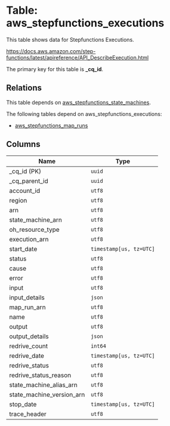 # Table: aws_stepfunctions_executions

This table shows data for Stepfunctions Executions.

https://docs.aws.amazon.com/step-functions/latest/apireference/API_DescribeExecution.html

The primary key for this table is **_cq_id**.

## Relations

This table depends on [aws_stepfunctions_state_machines](aws_stepfunctions_state_machines.md).

The following tables depend on aws_stepfunctions_executions:
  - [aws_stepfunctions_map_runs](aws_stepfunctions_map_runs.md)

## Columns

| Name          | Type          |
| ------------- | ------------- |
|_cq_id (PK)|`uuid`|
|_cq_parent_id|`uuid`|
|account_id|`utf8`|
|region|`utf8`|
|arn|`utf8`|
|state_machine_arn|`utf8`|
|oh_resource_type|`utf8`|
|execution_arn|`utf8`|
|start_date|`timestamp[us, tz=UTC]`|
|status|`utf8`|
|cause|`utf8`|
|error|`utf8`|
|input|`utf8`|
|input_details|`json`|
|map_run_arn|`utf8`|
|name|`utf8`|
|output|`utf8`|
|output_details|`json`|
|redrive_count|`int64`|
|redrive_date|`timestamp[us, tz=UTC]`|
|redrive_status|`utf8`|
|redrive_status_reason|`utf8`|
|state_machine_alias_arn|`utf8`|
|state_machine_version_arn|`utf8`|
|stop_date|`timestamp[us, tz=UTC]`|
|trace_header|`utf8`|